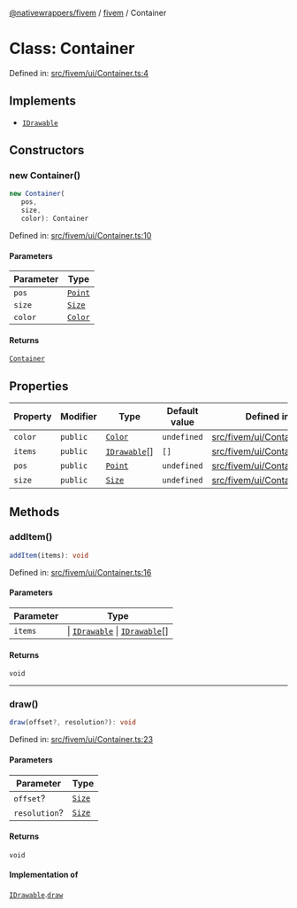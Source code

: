 [@nativewrappers/fivem](../../README.md) / [fivem](../README.md) / Container

# Class: Container

Defined in: [src/fivem/ui/Container.ts:4](https://github.com/nativewrappers/nativewrappers/blob/91f5faba0ec3a416ffe852da10ae535e5abf14fa/src/fivem/ui/Container.ts#L4)

## Implements

- [`IDrawable`](../interfaces/IDrawable.md)

## Constructors

### new Container()

```ts
new Container(
   pos, 
   size, 
   color): Container
```

Defined in: [src/fivem/ui/Container.ts:10](https://github.com/nativewrappers/nativewrappers/blob/91f5faba0ec3a416ffe852da10ae535e5abf14fa/src/fivem/ui/Container.ts#L10)

#### Parameters

| Parameter | Type |
| ------ | ------ |
| `pos` | [`Point`](Point.md) |
| `size` | [`Size`](Size.md) |
| `color` | [`Color`](Color.md) |

#### Returns

[`Container`](Container.md)

## Properties

| Property | Modifier | Type | Default value | Defined in |
| ------ | ------ | ------ | ------ | ------ |
| <a id="color-1"></a> `color` | `public` | [`Color`](Color.md) | `undefined` | [src/fivem/ui/Container.ts:7](https://github.com/nativewrappers/nativewrappers/blob/91f5faba0ec3a416ffe852da10ae535e5abf14fa/src/fivem/ui/Container.ts#L7) |
| <a id="items"></a> `items` | `public` | [`IDrawable`](../interfaces/IDrawable.md)[] | `[]` | [src/fivem/ui/Container.ts:8](https://github.com/nativewrappers/nativewrappers/blob/91f5faba0ec3a416ffe852da10ae535e5abf14fa/src/fivem/ui/Container.ts#L8) |
| <a id="pos-1"></a> `pos` | `public` | [`Point`](Point.md) | `undefined` | [src/fivem/ui/Container.ts:5](https://github.com/nativewrappers/nativewrappers/blob/91f5faba0ec3a416ffe852da10ae535e5abf14fa/src/fivem/ui/Container.ts#L5) |
| <a id="size-1"></a> `size` | `public` | [`Size`](Size.md) | `undefined` | [src/fivem/ui/Container.ts:6](https://github.com/nativewrappers/nativewrappers/blob/91f5faba0ec3a416ffe852da10ae535e5abf14fa/src/fivem/ui/Container.ts#L6) |

## Methods

### addItem()

```ts
addItem(items): void
```

Defined in: [src/fivem/ui/Container.ts:16](https://github.com/nativewrappers/nativewrappers/blob/91f5faba0ec3a416ffe852da10ae535e5abf14fa/src/fivem/ui/Container.ts#L16)

#### Parameters

| Parameter | Type |
| ------ | ------ |
| `items` | \| [`IDrawable`](../interfaces/IDrawable.md) \| [`IDrawable`](../interfaces/IDrawable.md)[] |

#### Returns

`void`

***

### draw()

```ts
draw(offset?, resolution?): void
```

Defined in: [src/fivem/ui/Container.ts:23](https://github.com/nativewrappers/nativewrappers/blob/91f5faba0ec3a416ffe852da10ae535e5abf14fa/src/fivem/ui/Container.ts#L23)

#### Parameters

| Parameter | Type |
| ------ | ------ |
| `offset`? | [`Size`](Size.md) |
| `resolution`? | [`Size`](Size.md) |

#### Returns

`void`

#### Implementation of

[`IDrawable`](../interfaces/IDrawable.md).[`draw`](../interfaces/IDrawable.md#draw)
